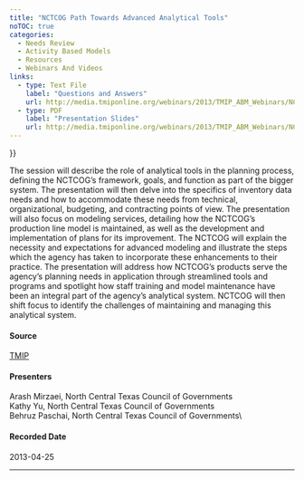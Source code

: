 ```yaml
---
title: "NCTCOG Path Towards Advanced Analytical Tools"
noTOC: true
categories:
  - Needs Review
  - Activity Based Models‏‎
  - Resources
  - Webinars And Videos
links:
  - type: Text File
    label: "Questions and Answers"
    url: http://media.tmiponline.org/webinars/2013/TMIP_ABM_Webinars/NCTCOG/QandA.txt
  - type: PDF
    label: "Presentation Slides"
    url: http://media.tmiponline.org/webinars/2013/TMIP_ABM_Webinars/NCTCOG/NCTCOG_Advanced_Analytics_Webinar.pdf
---
```




}}

The session will describe the role of analytical tools in the planning process, defining the NCTCOG’s framework, goals, and function as part of the bigger system. The presentation will then delve into the specifics of inventory data needs and how to accommodate these needs from technical, organizational, budgeting, and contracting points of view. The presentation will also focus on modeling services, detailing how the NCTCOG’s production line model is maintained, as well as the development and implementation of plans for its improvement. The NCTCOG will explain the necessity and expectations for advanced modeling and illustrate the steps which the agency has taken to incorporate these enhancements to their practice. The presentation will address how NCTCOG’s products serve the agency’s planning needs in application through streamlined tools and programs and spotlight how staff training and model maintenance have been an integral part of the agency’s analytical system. NCTCOG will then shift focus to identify the challenges of maintaining and managing this analytical system.

#### Source

[TMIP](TMIP)

#### Presenters

Arash Mirzaei, North Central Texas Council of Governments\
Kathy Yu, North Central Texas Council of Governments\
Behruz Paschai, North Central Texas Council of Governments\

#### Recorded Date

2013-04-25

------------------------------------------------------------------------




